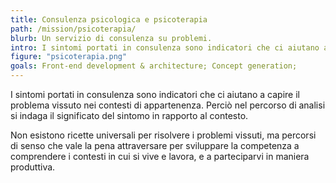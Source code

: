 ```yaml
---
title: Consulenza psicologica e psicoterapia
path: /mission/psicoterapia/
blurb: Un servizio di consulenza su problemi.
intro: I sintomi portati in consulenza sono indicatori che ci aiutano a capire il problema vissuto nei contesti di appartenenza.
figure: "psicoterapia.png"
goals: Front-end development & architecture; Concept generation;
---
```


I sintomi portati in consulenza sono indicatori che ci aiutano a capire il problema vissuto nei contesti di appartenenza. Perciò nel percorso di analisi si indaga il significato del sintomo in rapporto al contesto.

Non esistono ricette universali per risolvere i problemi vissuti, ma percorsi di senso che vale la pena attraversare per sviluppare la competenza a comprendere i contesti in cui si vive e lavora, e a parteciparvi in maniera produttiva.

